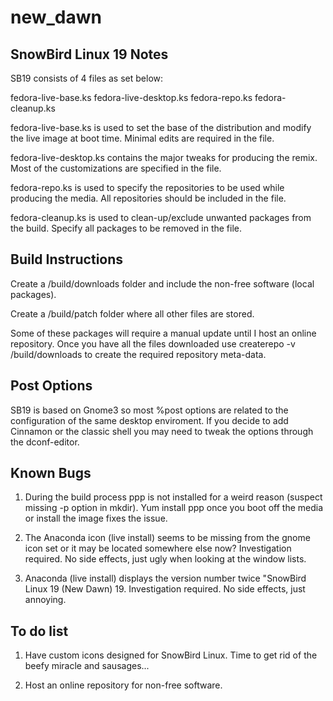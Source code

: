new_dawn
========

## SnowBird Linux 19 Notes ##

SB19 consists of 4 files as set below:

fedora-live-base.ks
fedora-live-desktop.ks
fedora-repo.ks
fedora-cleanup.ks

fedora-live-base.ks is used to set the base of the distribution and modify the live image at boot time. Minimal edits are required in the file.

fedora-live-desktop.ks contains the major tweaks for producing the remix. Most of the customizations are specified in the file.

fedora-repo.ks is used to specify the repositories to be used while producing the media. All repositories should be included in the file.

fedora-cleanup.ks is used to clean-up/exclude unwanted packages from the build. Specify all packages to be removed in the file.


## Build Instructions ##

Create a /build/downloads folder and include the non-free software (local packages). 

Create a /build/patch folder where all other files are stored.

Some of these packages will require a manual update until I host an online repository. Once you have all the files downloaded use createrepo -v /build/downloads to create the required repository meta-data.


## Post Options ##

SB19 is based on Gnome3 so most %post options are related to the configuration of the same desktop enviroment. If you decide to add Cinnamon or the classic shell you may need to tweak the options through the dconf-editor.


## Known Bugs ##

1) During the build process ppp is not installed for a weird reason (suspect missing -p option in mkdir). Yum install ppp once you boot off the media or install the image fixes the issue.

2) The Anaconda icon (live install) seems to be missing from the gnome icon set or it may be located somewhere else now? Investigation required. No side effects, just ugly when looking at the window lists.

3) Anaconda (live install) displays the version number twice "SnowBird Linux 19 (New Dawn) 19. Investigation required. No side effects, just annoying.


## To do list ##

1) Have custom icons designed for SnowBird Linux. Time to get rid of the beefy miracle and sausages...

2) Host an online repository for non-free software.
